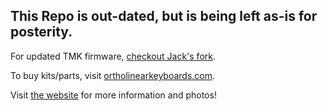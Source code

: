 ## This Repo is out-dated, but is being left as-is for posterity.

For updated TMK firmware, [checkout Jack's fork](https://github.com/jackhumbert/tmk_keyboard/tree/master/keyboard/planck).

To buy kits/parts, visit [ortholinearkeyboards.com](http://ortholinearkeyboards.com).

Visit [the website](http://planckkeyboard.com) for more information and photos!

